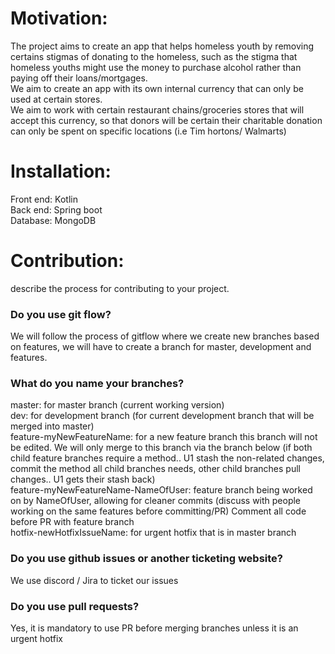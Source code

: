 # Motivation: 
The project aims to create an app that helps homeless youth by removing certains stigmas of donating to the homeless, such as the stigma that homeless youths might use the money to purchase alcohol rather than paying off their loans/mortgages.   
We aim to create an app with its own internal currency that can only be used at certain stores.   
We aim to work with certain restaurant chains/groceries stores that will accept this currency, so that donors will be certain their charitable donation can only be spent on specific locations (i.e Tim hortons/ Walmarts)    

# Installation: 
Front end: Kotlin   
Back end: Spring boot   
Database: MongoDB  


# Contribution: 
describe the process for contributing to your project.   

### Do you use git flow?
We will follow the process of gitflow where we create new branches based on features, we will have to create a branch for master, development and features.   

### What do you name your branches?
master: for master branch (current working version)   
dev: for development branch (for current development branch that will be merged into master)   
feature-myNewFeatureName: for a new feature branch this branch will not be edited. We will only merge to this branch via the branch below   (if both child feature branches require a method.. U1 stash the non-related changes, commit the method all child branches needs, other child branches pull changes..  U1 gets their stash back)    
feature-myNewFeatureName-NameOfUser: feature branch being worked on by NameOfUser, allowing for cleaner commits (discuss with people working on the same features before committing/PR)   Comment all code before PR with feature branch   
hotfix-newHotfixIssueName: for urgent hotfix that is in master branch

### Do you use github issues or another ticketing website?
We use discord / Jira to ticket our issues 

### Do you use pull requests?
Yes, it is mandatory to use PR before merging branches unless it is an urgent hotfix

